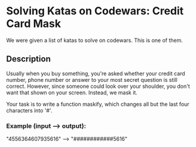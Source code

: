 # Solving Katas on Codewars: Credit Card Mask

We were given a list of katas to solve on codewars. This is one of them.

## Description

Usually when you buy something, you're asked whether your credit card number, phone number or answer to your most secret question is still correct. However, since someone could look over your shoulder, you don't want that shown on your screen. Instead, we mask it.

Your task is to write a function maskify, which changes all but the last four characters into '#'.

### Example (input --> output):

"4556364607935616" --> "############5616"
